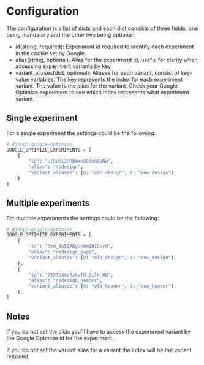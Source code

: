 # Configuration

The configuration is a list of dicts and each dict consists of three fields, one being mandatory and the other two being optional:

- id(string, required): Experiment id required to identify each experiment in the cookie set by Google.
- alias(string, optional): Alias for the experiment id, useful for clarity when accessing experiment variants by key.
- variant_aliases(dict, optional): Aliases for each variant, consist of key-value variables. The key represents the index for each experiment variant. The value is the alias for the variant. Check your Google Optimize experiment to see which index represents what experiment variant.

## Single experiment

For a single experiment the settings could be the following:

```py
# django-google-optimize
GOOGLE_OPTIMIZE_EXPERIMENTS = [
    {
        "id": "utSuKi3PRbmxeG08en8VNw",
        "alias": "redesign",
        "variant_aliases": {0: "old_design", 1: "new_design"},
    }
]
```

## Multiple experiments

For multiple experiments the settings could be the following:

```py
# django-google-optimize
GOOGLE_OPTIMIZE_EXPERIMENTS = [
    {
        "id": "3x8_BbSCREyqtWm1H1OUrQ",
        "alias": "redesign_page",
        "variant_aliases": {0: "old_design", 1: "new_design"},
    },
    {
        "id": "7IXTpXmLRzKwfU-Eilh_0Q",
        "alias": "redesign_header",
        "variant_aliases": {0: "old_header", 1: "new_header"},
    },
]
```

## Notes

If you do not set the alias you'll have to access the experiment variant by the Google Optimize id for the experiment.

If you do not set the variant alias for a variant the index will be the variant returned.
